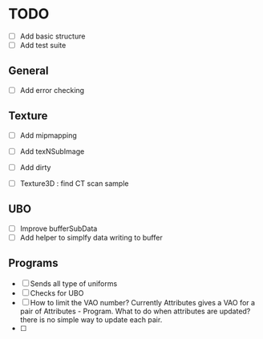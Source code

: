 # TODO

* [ ] Add basic structure
* [ ] Add test suite

## General

* [ ] Add error checking

## Texture

* [ ] Add mipmapping
* [ ] Add texNSubImage
* [ ] Add dirty

* [ ] Texture3D : find CT scan sample

## UBO

* [ ] Improve bufferSubData
* [ ] Add helper to simplfy data writing to buffer

## Programs

* [ ] Sends all type of uniforms
* [ ] Checks for UBO
* [ ] How to limit the VAO number? Currently Attributes gives a VAO for a pair
of Attributes - Program. What to do when attributes are updated? there is no
simple way to update each pair.
* [ ]

